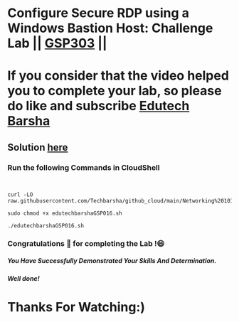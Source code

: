 # Configure Secure RDP using a Windows Bastion Host: Challenge Lab || [GSP303](https://www.cloudskillsboost.google/focuses/1737?parent=catalog) ||

# If you consider that the video helped you to complete your lab, so please do like and subscribe [Edutech Barsha](https://www.youtube.com/@edutechbarsha)
## Solution [here](https://youtu.be/markO68BtxM)

### Run the following Commands in CloudShell

```


curl -LO raw.githubusercontent.com/Techbarsha/github_cloud/main/Networking%20101/edutechbarshaGSP016.sh

sudo chmod +x edutechbarshaGSP016.sh

./edutechbarshaGSP016.sh
```

### Congratulations 🎉 for completing the Lab !😄

##### *You Have Successfully Demonstrated Your Skills And Determination.*

#### *Well done!*

# Thanks For Watching:)
